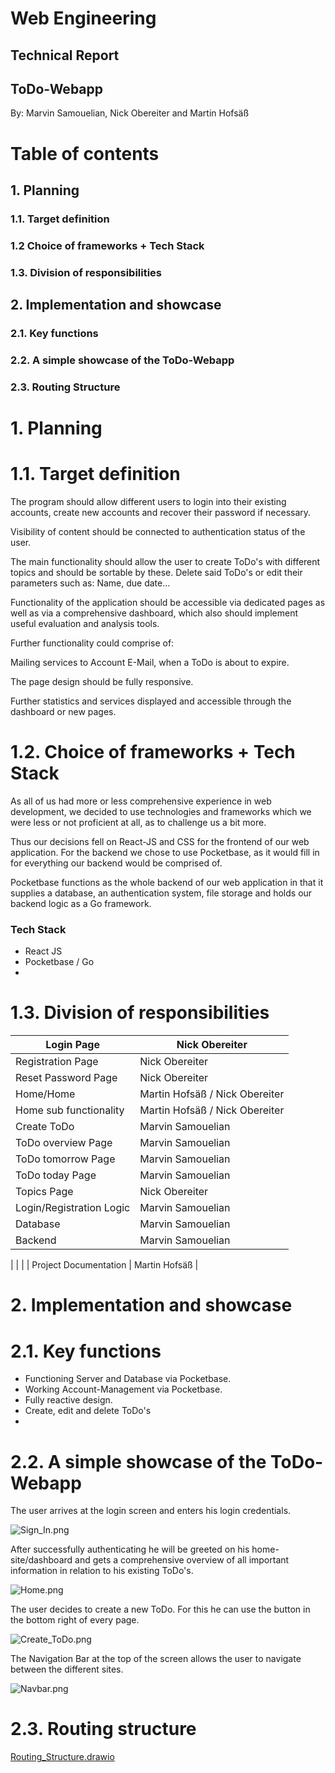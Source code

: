 # Web Engineering

## Technical Report

## ToDo-Webapp

By: Marvin Samouelian, Nick Obereiter and Martin Hofsäß

# Table of contents

## 1. Planning
### 1.1. Target definition
### 1.2 Choice of frameworks + Tech Stack
### 1.3. Division of responsibilities

## 2. Implementation and showcase
### 2.1. Key functions
### 2.2. A simple showcase of the ToDo-Webapp
### 2.3. Routing Structure

# 1. Planning

# 1.1. Target definition

The program should allow different users to login into their existing accounts, create new accounts and recover their password if necessary.

Visibility of content should be connected to authentication status of the user.

The main functionality should allow the user to create ToDo's with different topics and should be sortable by these. Delete said ToDo's or edit their parameters such as: Name, due date…

Functionality of the application should be accessible via dedicated pages as well as via a comprehensive dashboard, which also should implement useful evaluation and analysis tools.

Further functionality could comprise of:

Mailing services to Account E-Mail, when a ToDo is about to expire.

The page design should be fully responsive.

Further statistics and services displayed and accessible through the dashboard or new pages.

# 1.2. Choice of frameworks + Tech Stack

As all of us had more or less comprehensive experience in web development, we decided to use technologies and frameworks which we were less or not proficient at all, as to challenge us a bit more.

Thus our decisions fell on React-JS and CSS for the frontend of our web application. For the backend we chose to use Pocketbase, as it would fill in for everything our backend would be comprised of.

Pocketbase functions as the whole backend of our web application in that it supplies a database, an authentication system, file storage and holds our backend logic as a Go framework.

### Tech Stack
- React JS
- Pocketbase / Go
- 

# 1.3. Division of responsibilities

| Login Page | Nick Obereiter |
| --- | --- |
| Registration Page | Nick Obereiter |
| Reset Password Page | Nick Obereiter |
| Home/Home | Martin Hofsäß / Nick Obereiter |
| Home sub functionality | Martin Hofsäß / Nick Obereiter |
| Create ToDo | Marvin Samouelian |
| ToDo overview Page | Marvin Samouelian |
| ToDo tomorrow Page | Marvin Samouelian |
| ToDo today Page | Marvin Samouelian |
| Topics Page | Nick Obereiter |
| Login/Registration Logic | Marvin Samouelian |
| Database | Marvin Samouelian |
| Backend | Marvin Samouelian |
|
|
|
| Project Documentation | Martin Hofsäß |

# 2. Implementation and showcase

# 2.1. Key functions

- Functioning Server and Database via Pocketbase.
- Working Account-Management via Pocketbase.
- Fully reactive design.
- Create, edit and delete ToDo's
- 

# 2.2. A simple showcase of the ToDo-Webapp

The user arrives at the login screen and enters his login credentials.

![Sign_In.png](Sign_In.png)

After successfully authenticating he will be greeted on his home-site/dashboard and gets a comprehensive overview of all important information in relation to his existing ToDo's.

![Home.png](Dashboard.png)

The user decides to create a new ToDo. For this he can use the button in the bottom right of every page.

![Create_ToDo.png](Create_ToDo.png)

The Navigation Bar at the top of the screen allows the user to navigate between the different sites.

![Navbar.png](Navbar.png)

# 2.3. Routing structure

[Routing_Structure.drawio](Routing_Structure.drawio)